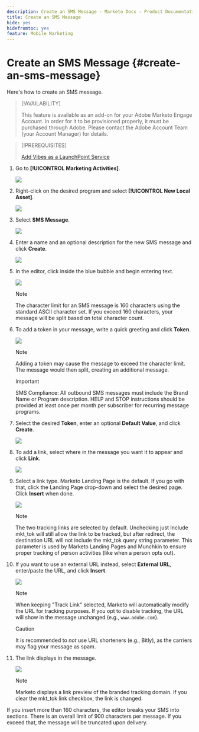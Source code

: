 ```yaml
---
description: Create an SMS Message - Marketo Docs - Product Documentation
title: Create an SMS Message
hide: yes
hidefromtoc: yes
feature: Mobile Marketing
---
```

# Create an SMS Message {#create-an-sms-message}

Here's how to create an SMS message.

>[!AVAILABILITY]
>
>This feature is available as an add-on for your Adobe Marketo Engage Account. In order for it to be provisioned properly, it must be purchased through Adobe. Please contact the Adobe Account Team (your Account Manager) for details.

>[!PREREQUISITES]
>
>[Add Vibes as a LaunchPoint Service](/help/marketo/product-docs/mobile-marketing/admin/add-vibes-as-a-launchpoint-service.md)

1. Go to **[!UICONTROL Marketing Activities]**.

   ![](assets/create-an-sms-message-1.png)

1. Right-click on the desired program and select **[!UICONTROL New Local Asset]**.

   ![](assets/create-an-sms-message-2.png)

1. Select **SMS Message**.

   ![](assets/create-an-sms-message-3.png)

1. Enter a name and an optional description for the new SMS message and click **Create**.

   ![](assets/create-an-sms-message-4.png)

1. In the editor, click inside the blue bubble and begin entering text.

   ![](assets/create-an-sms-message-5.png)

   >[!NOTE]
   >
   >The character limit for an SMS message is 160 characters using the standard ASCII character set. If you exceed 160 characters, your message will be split based on total character count.

1. To add a token in your message, write a quick greeting and click **Token**.

   ![](assets/create-an-sms-message-6.png)

   >[!NOTE]
   >
   >Adding a token may cause the message to exceed the character limit. The message would then split, creating an additional message.

   >[!IMPORTANT]
   >
   >SMS Compliance: All outbound SMS messages must include the Brand Name or Program description. HELP and STOP instructions should be provided at least once per month per subscriber for recurring message programs.

1. Select the desired **Token**, enter an optional **Default Value**, and click **Create**.

   ![](assets/create-an-sms-message-7.png)

1. To add a link, select where in the message you want it to appear and click **Link**.

   ![](assets/create-an-sms-message-8.png)

1. Select a link type. Marketo Landing Page is the default. If you go with that, click the Landing Page drop-down and select the desired page. Click **Insert** when done.

   ![](assets/create-an-sms-message-9.png)

   >[!NOTE]
   >
   >The two tracking links are selected by default. Unchecking just Include mkt_tok will still allow the link to be tracked, but after redirect, the destination URL will not include the mkt_tok query string parameter. This parameter is used by Marketo Landing Pages and Munchkin to ensure proper tracking of person activities (like when a person opts out).

1. If you want to use an external URL instead, select **External URL**, enter/paste the URL, and click **Insert**.

   ![](assets/create-an-sms-message-10.png)

   >[!NOTE]
   >
   >When keeping "Track Link" selected, Marketo will automatically modify the URL for tracking purposes. If you opt to disable tracking, the URL will show in the message unchanged (e.g., `www.adobe.com`).

   >[!CAUTION]
   >
   >It is recommended to _not_ use URL shorteners (e.g., Bitly), as the carriers may flag your message as spam. 

1. The link displays in the message.

   ![](assets/create-an-sms-message-11.png)

   >[!NOTE]
   >
   >Marketo displays a link preview of the branded tracking domain. If you clear the mkt_tok link checkbox, the link is changed. 

If you insert more than 160 characters, the editor breaks your SMS into sections. There is an overall limit of 900 characters per message. If you exceed that, the message will be truncated upon delivery.
